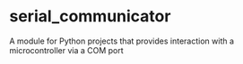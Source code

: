 # serial_communicator
A module for Python projects that provides interaction with a microcontroller via a COM port
